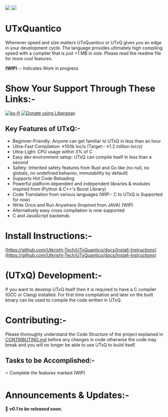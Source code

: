 <img src="http://img.shields.io/liberapay/patrons/Utkrisht_Tech.svg?logo=liberapay">&nbsp;<img src="http://img.shields.io/liberapay/goal/Utkrisht_Tech.svg?logo=liberapay">

# UTxQuantico
Whenever speed and size matters UTxQuantico or UTxQ gives you an edge in your development cycle. The language provides ultimately high compiling speed with a compiler that is just &lt;1 MB in size. Please read the readme file for more cool features.

**(WIP)** :- Indicates Work in progress

# Show Your Support Through These Links:-
[![ko-fi](https://www.ko-fi.com/img/githubbutton_sm.svg)](https://ko-fi.com/U7U712S4P)
<a href="https://liberapay.com/Utkrisht_Tech/donate"><img alt="Donate using Liberapay" src="https://liberapay.com/assets/widgets/donate.svg"></a>
## Key Features of UTxQ:-
- Beginner-Friendly: Anyone can get familiar to UTxQ in less than an hour
- Ultra-Fast Compilation: ≈100k loc/s (Target:- ≈1.2 million loc/s)
- Ultra-Light: CPU usage within 3% of C
- Easy dev environment setup: UTxQ can compile itself in less than a second
- Safety: Inherited safety features from Rust and Go like (no null, no globals, no undefined behavior, immutability by default)
- Supports Hot Code Reloading 
- Powerful platform dependent and independent libraries & modules inspired from (Python & C++'s Boost Library)
- Code Translation from various languages (WIP:- C to UTxQ is Supported for now)
- Write Once and Run Anywhere (Inspired from JAVA) (WIP)
- Alternatively easy cross compilation is now supported
- C and JavaScript backends

# Install Instructions:-
[https://github.com/Utkrisht-Tech/UTxQuantico/docs/Install-Instructions](https://github.com/Utkrisht-Tech/UTxQuantico/docs/Install-Instructions)

# (UTxQ) Development:-
If you want to develop UTxQ itself then it is required to have a C compiler (GCC or Clang) installed. For first time compilation and later on the built binary can be used to compile the code written in UTxQ.   

# Contributing:-
Please thoroughly understand the Code Structure of the project explained in [CONTRIBUTING.md](UTxQDocs/CONTRIBUTING.md) before any changes in code otherwise  the code may break and you will no longer be able to use UTxQ to build itself.
## Tasks to be Accomplished:-
   :star: Complete the features marked (WIP) 

# Announcements & Updates:-
:loudspeaker:  **_v0.1 to be released soon._**
